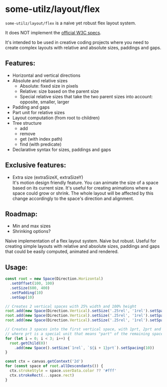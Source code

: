 # some-utilz/layout/flex

`some-utilz/layout/flex` is a naive yet robust flex layout system.

It does NOT implement the [official W3C specs](https://www.w3.org/TR/css-flexbox-1/).

It's intended to be used in creative coding projects where you need to create
complex layouts with relative and absolute sizes, paddings and gaps.

## Features:
- Horizontal and vertical directions
- Absolute and relative sizes
  - Absolute: fixed size in pixels
  - Relative: size based on the parent size
  - Special relative sizes that take the two parent sizes into account: opposite, smaller, larger
- Padding and gaps
- Part unit for relative sizes
- Layout computation (from root to children)
- Tree structure
  - add
  - remove
  - get (with index path)
  - find (with predicate)
- Declarative syntax for sizes, paddings and gaps

## Exclusive features:
- Extra size (extraSizeX, extraSizeY)  
  It's motion design friendly feature. You can animate the size of a space 
  based on its current size. It's useful for creating animations where a space
  could grow or shrink. The whole layout will be affected by this change 
  accordingly to the space's direction and alignment.  

## Roadmap:
- Min and max sizes
- Shrinking options?

Naive implementation of a flex layout system. Naive but robust. Useful for 
creating simple layouts with relative and absolute sizes, paddings and gaps 
that could be easily computed, animated and rendered.

## Usage:
```js
const root = new Space(Direction.Horizontal)
  .setOffset(100, 100)
  .setSize(600, 400)
  .setPadding(10)
  .setGap(10)

// Creates 2 vertical spaces with 25% width and 100% height
root.add(new Space(Direction.Vertical).setSize('.25rel', '1rel').setSpacing(10).setUserData({ color: '#f00' }))
root.add(new Space(Direction.Vertical).setSize('.25rel', '1rel').setSpacing(10).setUserData({ color: '#f00' }))
root.add(new Space(Direction.Vertical).setSize('.25rel', '1rel').setSpacing(10).setUserData({ color: '#f00' }))

// Creates 3 spaces into the first vertical space, with 1prt, 2prt and 3prt height
// where prt is a special unit that means "part" of the remaining space
for (let i = 0; i < 3; i++) {
  root.getChild(0)!
    .add(new Space().setSize(`1rel`, `${i + 1}prt`).setSpacing(10))
}

const ctx = canvas.getContext('2d')
for (const space of root.allDescendants()) {
  ctx.strokeStyle = space.userData.color ?? '#fff'
  ctx.strokeRect(...space.rect)
}
```